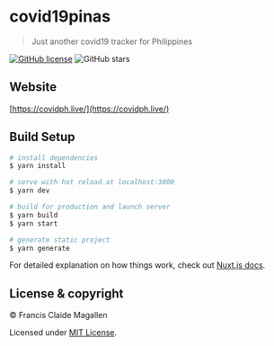 # covid19pinas

> Just another covid19 tracker for Philippines

[![GitHub license](https://img.shields.io/github/license/claide/covid19pinas)](https://github.com/claide/covid19pinas/blob/master/LICENSE)
![GitHub stars](https://img.shields.io/github/stars/claide/covid19pinas?style=social)

## Website

[https://covidph.live/](https://covidph.live/)

## Build Setup

``` bash
# install dependencies
$ yarn install

# serve with hot reload at localhost:3000
$ yarn dev

# build for production and launch server
$ yarn build
$ yarn start

# generate static project
$ yarn generate
```

For detailed explanation on how things work, check out [Nuxt.js docs](https://nuxtjs.org).

## License & copyright

© Francis Claide Magallen

Licensed under [MIT License](LICENSE).
